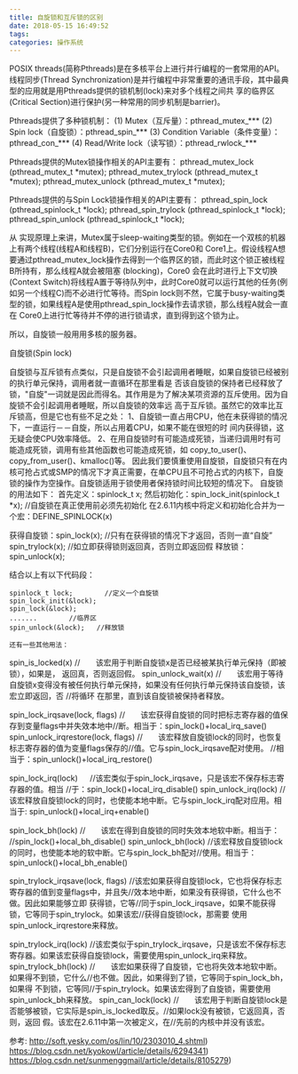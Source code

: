 ```yaml
---
title: 自旋锁和互斥锁的区别
date: 2018-05-15 16:49:52
tags:
categories: 操作系统
---
```

POSIX threads(简称Pthreads)是在多核平台上进行并行编程的一套常用的API。线程同步(Thread Synchronization)是并行编程中非常重要的通讯手段，其中最典型的应用就是用Pthreads提供的锁机制(lock)来对多个线程之间共 享的临界区(Critical Section)进行保护(另一种常用的同步机制是barrier)。

Pthreads提供了多种锁机制：
(1) Mutex（互斥量）：pthread_mutex_***
(2) Spin lock（自旋锁）：pthread_spin_***
(3) Condition Variable（条件变量）：pthread_con_***
(4) Read/Write lock（读写锁）：pthread_rwlock_***
<!-- more -->
Pthreads提供的Mutex锁操作相关的API主要有：
pthread_mutex_lock (pthread_mutex_t *mutex);
pthread_mutex_trylock (pthread_mutex_t *mutex);
pthread_mutex_unlock (pthread_mutex_t *mutex);

Pthreads提供的与Spin Lock锁操作相关的API主要有：
pthread_spin_lock (pthread_spinlock_t *lock);
pthread_spin_trylock (pthread_spinlock_t *lock);
pthread_spin_unlock (pthread_spinlock_t *lock);

从 实现原理上来讲，Mutex属于sleep-waiting类型的锁。例如在一个双核的机器上有两个线程(线程A和线程B)，它们分别运行在Core0和 Core1上。假设线程A想要通过pthread_mutex_lock操作去得到一个临界区的锁，而此时这个锁正被线程B所持有，那么线程A就会被阻塞 (blocking)，Core0 会在此时进行上下文切换(Context Switch)将线程A置于等待队列中，此时Core0就可以运行其他的任务(例如另一个线程C)而不必进行忙等待。而Spin lock则不然，它属于busy-waiting类型的锁，如果线程A是使用pthread_spin_lock操作去请求锁，那么线程A就会一直在 Core0上进行忙等待并不停的进行锁请求，直到得到这个锁为止。



所以，自旋锁一般用用多核的服务器。 



自旋锁(Spin lock)

自旋锁与互斥锁有点类似，只是自旋锁不会引起调用者睡眠，如果自旋锁已经被别的执行单元保持，调用者就一直循环在那里看是 否该自旋锁的保持者已经释放了锁，"自旋"一词就是因此而得名。其作用是为了解决某项资源的互斥使用。因为自旋锁不会引起调用者睡眠，所以自旋锁的效率远 高于互斥锁。虽然它的效率比互斥锁高，但是它也有些不足之处：
    1、自旋锁一直占用CPU，他在未获得锁的情况下，一直运行－－自旋，所以占用着CPU，如果不能在很短的时 间内获得锁，这无疑会使CPU效率降低。
    2、在用自旋锁时有可能造成死锁，当递归调用时有可能造成死锁，调用有些其他函数也可能造成死锁，如 copy_to_user()、copy_from_user()、kmalloc()等。
因此我们要慎重使用自旋锁，自旋锁只有在内核可抢占式或SMP的情况下才真正需要，在单CPU且不可抢占式的内核下，自旋锁的操作为空操作。自旋锁适用于锁使用者保持锁时间比较短的情况下。
       自旋锁的用法如下：
   首先定义：spinlock_t x;
 然后初始化：spin_lock_init(spinlock_t *x);   //自旋锁在真正使用前必须先初始化
 在2.6.11内核中将定义和初始化合并为一个宏：DEFINE_SPINLOCK(x)
    
  获得自旋锁：spin_lock(x);   //只有在获得锁的情况下才返回，否则一直“自旋”
                           spin_trylock(x);  //如立即获得锁则返回真，否则立即返回假
      释放锁：spin_unlock(x);
    
结合以上有以下代码段：

    spinlock_t lock;        //定义一个自旋锁
    spin_lock_init(&lock);
    spin_lock(&lock);    
    .......        //临界区
    spin_unlock(&lock);   //释放锁
    
    还有一些其他用法：
spin_is_locked(x)
    //　　该宏用于判断自旋锁x是否已经被某执行单元保持（即被锁），如果是，   返回真，否则返回假。
spin_unlock_wait(x)
    //　　该宏用于等待自旋锁x变得没有被任何执行单元保持，如果没有任何执行单元保持该自旋锁，该宏立即返回，否
    //将循环    在那里，直到该自旋锁被保持者释放。

spin_lock_irqsave(lock, flags)
    //　　该宏获得自旋锁的同时把标志寄存器的值保存到变量flags中并失效本地中//断。相当于：spin_lock()+local_irq_save()
spin_unlock_irqrestore(lock, flags)
    //　　该宏释放自旋锁lock的同时，也恢复标志寄存器的值为变量flags保存的//值。它与spin_lock_irqsave配对使用。
    //相当于：spin_unlock()+local_irq_restore()

spin_lock_irq(lock)
　    //该宏类似于spin_lock_irqsave，只是该宏不保存标志寄存器的值。相当         //于：spin_lock()+local_irq_disable()
spin_unlock_irq(lock)
    //该宏释放自旋锁lock的同时，也使能本地中断。它与spin_lock_irq配对应用。相当于: spin_unlock()+local_irq+enable()

spin_lock_bh(lock)
    //　　该宏在得到自旋锁的同时失效本地软中断。相当于：  //spin_lock()+local_bh_disable()
spin_unlock_bh(lock)
      //该宏释放自旋锁lock的同时，也使能本地的软中断。它与spin_lock_bh配对//使用。相当于：spin_unlock()+local_bh_enable()

spin_trylock_irqsave(lock, flags)
    //该宏如果获得自旋锁lock，它也将保存标志寄存器的值到变量flags中，并且失//效本地中断，如果没有获得锁，它什么也不做。因此如果能够立即 获得锁，它等//同于spin_lock_irqsave，如果不能获得锁，它等同于spin_trylock。如果该宏//获得自旋锁lock，那需要 使用spin_unlock_irqrestore来释放。

spin_trylock_irq(lock)
    //该宏类似于spin_trylock_irqsave，只是该宏不保存标志寄存器。如果该宏获得自旋锁lock，需要使用spin_unlock_irq来释放。
spin_trylock_bh(lock)
    //　　该宏如果获得了自旋锁，它也将失效本地软中断。如果得不到锁，它什么//也不做。因此，如果得到了锁，它等同于spin_lock_bh，如果得 不到锁，它等同//于spin_trylock。如果该宏得到了自旋锁，需要使用spin_unlock_bh来释放。
spin_can_lock(lock)
    //　　该宏用于判断自旋锁lock是否能够被锁，它实际是spin_is_locked取反。//如果lock没有被锁，它返回真，否则，返回 假。该宏在2.6.11中第一次被定义，在//先前的内核中并没有该宏。
    
参考:    http://soft.yesky.com/os/lin/10/2303010_4.shtml)
        https://blog.csdn.net/kyokowl/article/details/6294341)
        https://blog.csdn.net/sunmenggmail/article/details/8105279)
